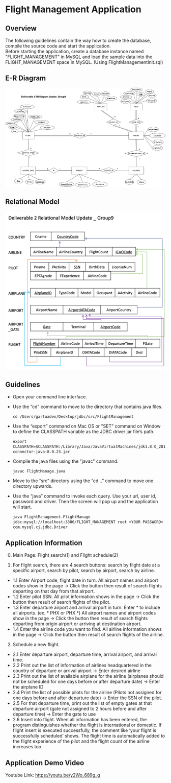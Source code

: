 # Flight Management Application

## Overview
The following guidelines contain the way how to create the database, compile the source code and start the application.   
Before starting the application, create a database instance named "FLIGHT_MANAGEMENT" in MySQL and load the sample data into the FLIGHT_MANAGEMENT space in MySQL.
(Using FlightManagementInit.sql)

## E-R Diagram
<img src = "./E-Rdiagram.png" width="600"/>

## Relational Model
<img src = "./RelationalModel.png" width="600"/>

## Guidelines

* Open your command line interface.

* Use the “cd” command to move to the directory that contains java files.

      cd /Users/gartuaden/Desktop/jdbc/src/FlightManagement


* Use the “export” command on Mac OS or "SET" command on Window to define the CLASSPATH variable as the JDBC driver jar file’s path.

      export CLASSPATH=$CLASSPATH:/Library/Java/JavaVirtualMachines/jdk1.8.0_281.jdk/Contents/Home/jre/lib/ext/mysql-connector-java-8.0.23.jar


* Compile the java files using the "javac" command.

      javac FlightManage.java


* Move to the “src” directory using the “cd ..” command to move one directory upwards.

* Use the “java” command to invoke each query. Use your url, user id, password and driver. Then the screen will pop up and the application will start.

      java FlightManagement.FlightManage jdbc:mysql://localhost:3306/FLIGHT_MANAGEMENT root <YOUR PASSWORD> com.mysql.cj.jdbc.Driver


## Application Information

0. Main Page: Flight search(1) and Flight schedule(2)

1. For flight search, there are 4 search buttons: search by flight date at a specific airport, search by pilot, search by airport, search by airline.

  * 1.1 Enter Airport code, flight date in turn. All airport names and airport codes show in the page -> Click the button then result of search flights departing on that day from that airport.
  * 1.2 Enter pilot SSN. All pilot information shows in the page -> Click the button then result of search flights of the pilot.
  * 1.3 Enter departure airport and arrival airport in turn. Enter * to include all airports. (ex. * PHX or PHX *) All airport names and airport codes show in the page -> Click the button then result of search flights departing from origin airport or arriving at destination airport.
  * 1.4 Enter the airline code you want to find. All airline information shows in the page -> Click the button then result of search flights of the airline.

2. Schedule a new flight.

  * 2.1 Enter departure airport, departure time, arrival airport, and arrival time.
  * 2.2 Print out the list of information of airlines headquartered in the country of departure or arrival airport -> Enter desired airline
  * 2.3 Print out the list of available airplane for the airline (airplanes should not be scheduled for one days before or after departure date) -> Enter the airplane ID
  * 2.4 Print the list of possible pilots for the airline (Pilots not assigned for one days before and after departure date) -> Enter the SSN of the pilot.
  * 2.5 For that departure time, print out the list of empty gates at that departure airport (gate not assigned to 2 hours before and after departure time) -> Enter the gate to use
  * 2.6 Insert into flight. When all information has been entered, the program distinguishes whether the flight is international or domestic. If flight insert is executed successfully, the comment like ‘your flight is successfully scheduled’ shows. The flight time is automatically added to the flight experience of the pilot and the flight count of the airline increases too.


## Application Demo Video
Youtube Link: <https://youtu.be/y2Wo_689g_g>
